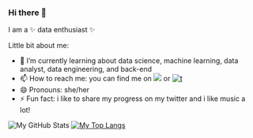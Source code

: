 ### Hi there 👋


I am a ✨ data enthusiast ✨

Little bit about me:

- 🌱 I’m currently learning about data science, machine learning, data analyst, data engineering, and back-end
- 📫 How to reach me: you can find me on [![](https://img.shields.io/badge/LinkedIn-0077B5?style=for-the-badge&logo=linkedin&logoColor=white)](https://www.linkedin.com/in/sitifatimatuzzahro/) or [![t](https://img.shields.io/badge/Twitter-1DA1F2?style=for-the-badge&logo=twitter&logoColor=white)](https://twitter.com/sfxxzzh)
- 😄 Pronouns: she/her
- ⚡ Fun fact: i like to share my progress on my twitter and i like music a lot!


![My GitHub Stats](https://github-readme-stats.vercel.app/api?username=sitifatim&show_icons=true&theme=dark&count_private=True&line_height=20) [![My Top Langs](https://github-readme-stats.vercel.app/api/top-langs/?username=sitifatim&count_private=True&layout=compact&theme=dark)](https://github.com/sitifatim/github-readme-stats)

